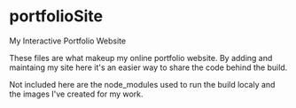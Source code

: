 # portfolioSite
My Interactive Portfolio Website

These files are what makeup my online portfolio website.
By adding and maintaing my site here it's an easier way to share the code behind the build.

Not included here are the node_modules used to run the build localy and the images I've created for my work.
